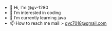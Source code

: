 - 👋 Hi, I’m @gv-1280
- 👀 I’m interested in coding 
- 🌱 I’m currently learning java
- 📫 How to reach me mail :- gvc7018@gmail.com


<!---
gv-1280/gv-1280 is a ✨ special ✨ repository because its `README.md` (this file) appears on your GitHub profile.
You can click the Preview link to take a look at your changes.
--->
